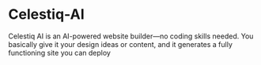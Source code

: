 # Celestiq-AI
Celestiq AI is an AI-powered website builder—no coding skills needed. You basically give it your design ideas or content, and it generates a fully functioning site you can deploy
